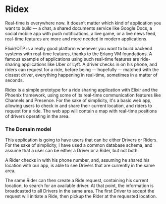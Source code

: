 # Ridex

Real-time is everywhere now. It doesn’t matter which kind of application you want to build — a chat, a shared documents service like Google Docs, a social mobile app with push notifications, a live game, or a live news feed, real-time features are more and more needed in modern applications.

Elixir/OTP is a really good platform whenever you want to build backend systems with real-time features, thanks to the Erlang VM foundations. A famous example of applications using such real-time features are ride-sharing applications like Uber or Lyft. A driver checks in on his phone, and riders can request for a ride, before being — hopefully — matched with the closest driver, everything happening in real-time, sometimes in a matter of seconds.

Ridex is a simple prototype for a ride sharing application with Elixir and the Phoenix framework, using some of its real-time communication features like Channels and Presence. For the sake of simplicity, it's a basic web app, allowing users to check in and share their current location, and riders to request for a ride. The web app will contain a map with real-time positions of drivers operating in the area.

### The Domain model

  This application is going to have users that can be either Drivers or Riders. For the sake of simplicity, I have used a common database schema, and assume that a user can be either a Driver or a Rider, but not both.

  A Rider checks in with his phone number, and, assuming he shared his location with our app, is able to see Drivers that are currently in the same area.

  The same Rider can then create a Ride request, containing his current location, to search for an available driver. At that point, the information is broadcasted to all Drivers in the same area. The first Driver to accept the request will initiate a Ride, then pickup the Rider at the requested location.